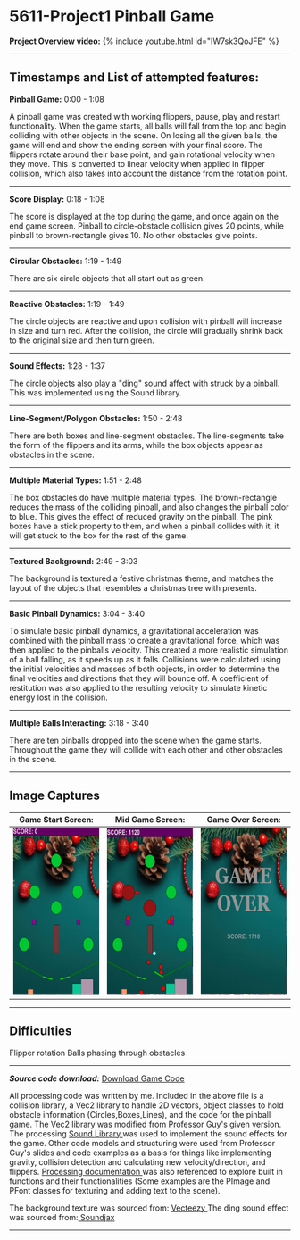 # 5611-Project1 Pinball Game

**Project Overview video:**
{% include youtube.html id="IW7sk3QoJFE" %}

---

**Timestamps and List of attempted features:**
----
**Pinball Game:** 0:00 - 1:08

A pinball game was created with working flippers, pause, play and restart functionality. When the game starts, all balls will fall from the top and begin colliding with other objects in the scene. On losing all the given balls, the game will end and show the ending screen with your final score. The flippers rotate around their base point, and gain rotational velocity when they move. This is converted to linear velocity when applied in flipper collision, which also takes into account the distance from the rotation point.

---
**Score Display:** 0:18 - 1:08

The score is displayed at the top during the game, and once again on the end game screen. Pinball to circle-obstacle collision gives 20 points, while pinball to brown-rectangle gives 10. No other obstacles give points.

---
**Circular Obstacles:** 1:19 - 1:49

There are six circle objects that all start out as green.

---
**Reactive Obstacles:** 1:19 - 1:49

The circle objects are reactive and upon collision with pinball will increase in size and turn red. After the collision, the circle will gradually shrink back to the original size and then turn green.

---
**Sound Effects:** 1:28 - 1:37

The circle objects also play a "ding" sound affect with struck by a pinball. This was implemented using the Sound library.

---
**Line-Segment/Polygon Obstacles:** 1:50 - 2:48

There are both boxes and line-segment obstacles. The line-segments take the form of the flippers and its arms, while the box objects appear as obstacles in the scene. 

---
**Multiple Material Types:** 1:51 - 2:48

The box obstacles do have multiple material types. The brown-rectangle reduces the mass of the colliding pinball, and also changes the pinball color to blue. This gives the effect of reduced gravity on the pinball. The pink boxes have a stick property to them, and when a pinball collides with it, it will get stuck to the box for the rest of the game.

---
**Textured Background:** 2:49 - 3:03

The background is textured a festive christmas theme, and matches the layout of the objects that resembles a christmas tree with presents.

---
**Basic Pinball Dynamics:** 3:04 - 3:40

To simulate basic pinball dynamics, a gravitational acceleration was combined with the pinball mass to create a gravitational force, which was then applied to the pinballs velocity. This created a more realistic simulation of a ball falling, as it speeds up as it falls. Collisions were calculated using the initial velocities and masses of both objects, in order to determine the final velocities and directions that they will bounce off. A coefficient of restitution was also applied to the resulting velocity to simulate kinetic energy lost in the collision.

---
**Multiple Balls Interacting:** 3:18 - 3:40

There are ten pinballs dropped into the scene when the game starts. Throughout the game they will collide with each other and other obstacles in the scene.

---

Image Captures
---

|Game Start Screen:          | Mid Game Screen:          |Game Over Screen:    | 
|-------------------------|-------------------------|-------------------------------------|
|<img src="./docs/assets/gamestart.JPG" width="200" height="300"> | <img src="./docs/assets/midgame.JPG" width="200" height="300"> |  <img src="./docs/assets/gameover.JPG" width="200" height="300">  |          

---

Difficulties
---
Flipper rotation
Balls phasing through obstacles

---
***Source code download:*** <a href= "CSCI5611_Project_1.pde" download>Download Game Code</a>

All processing code was written by me. Included in the above file is a collision library, a Vec2 library to handle 2D vectors, object classes to hold obstacle information (Circles,Boxes,Lines), and the code for the pinball game. The Vec2 library was modified from Professor Guy's given version. The processing <a href="https://processing.org/reference/libraries/sound/index.html"> Sound Library </a> was used to implement the sound effects for the game. Other code models and structuring were used from Professor Guy's slides and code examples as a basis for things like implementing gravity, collision detection and calculating new velocity/direction, and flippers. <a href="https://processing.org/reference/"> Processing documentation </a> was also referenced to explore built in functions and their functionalities (Some examples are the PImage and PFont classes for texturing and adding text to the scene). 

The background texture was sourced from: <a href="https://www.vecteezy.com/photo/26750034-christmas-fir-branch-background "> Vecteezy </a>
The ding sound effect was sourced from:<a href="http://soundjax.com/ding-1.html"> Soundjax </a> 

---
